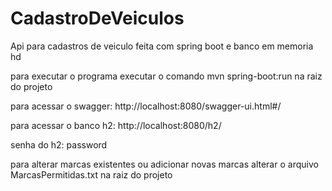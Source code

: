 # CadastroDeVeiculos

Api para cadastros de veiculo feita com spring boot e banco em memoria hd

para executar o programa executar o comando mvn spring-boot:run na raiz do projeto

para acessar o swagger: http://localhost:8080/swagger-ui.html#/

para acessar o banco h2: http://localhost:8080/h2/

senha do h2: password

para alterar marcas existentes ou adicionar novas marcas alterar o arquivo MarcasPermitidas.txt na raiz do projeto




